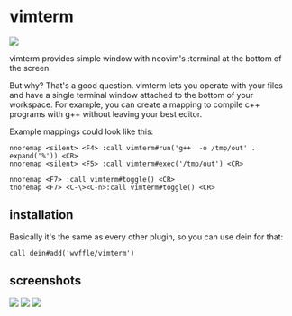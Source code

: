 # vimterm

![](https://cdn.rawgit.com/wvffle/vimterm/screenshots/waff%40nyarch2.png)

vimterm provides simple window with neovim's :terminal at the bottom of the screen.

But why? That's a good question. vimterm lets you operate with your files and have a single terminal window attached to the bottom of your workspace.
For example, you can create a mapping to compile c++ programs with g++ without leaving your best editor.

Example mappings could look like this:
```viml
nnoremap <silent> <F4> :call vimterm#run('g++  -o /tmp/out' . expand('%')) <CR>
nnoremap <silent> <F5> :call vimterm#exec('/tmp/out') <CR>

nnoremap <F7> :call vimterm#toggle() <CR>
tnoremap <F7> <C-\><C-n>:call vimterm#toggle() <CR>
```

## installation
Basically it's the same as every other plugin, so you can use dein for that:
```viml
call dein#add('wvffle/vimterm')
```

## screenshots
![](https://cdn.rawgit.com/wvffle/vimterm/screenshots/waff%40nyarch2.png)
![](https://cdn.rawgit.com/wvffle/vimterm/screenshots/waff%40nyarch.png)
![](https://cdn.rawgit.com/wvffle/vimterm/screenshots/git.png)
